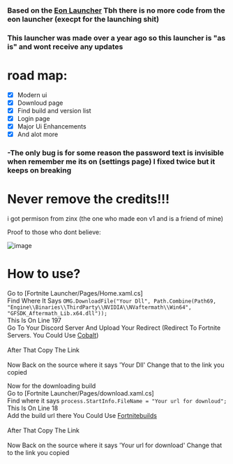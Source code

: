### Based on the [Eon Launcher](https://github.com/eonfn/Launcher-V1) Tbh there is no more code from the eon launcher (execpt for the launching shit)

### This launcher was made over a year ago so this launcher is "as is" and wont receive any updates

# road map:
- [x] Modern ui
- [x] Downloud page
- [x] Find build and version list
- [x] Login page
- [x] Major Ui Enhancements
- [x] And alot more

### -The only bug is for some reason the password text is invisible when remember me its on (settings page) I fixed twice but it keeps on breaking

# Never remove the credits!!!

i got permison from zinx (the one who made eon v1 and is a friend of mine)

Proof to those who dont believe:

![image](https://github.com/user-attachments/assets/09b2f8c6-15ed-46db-a8ac-19fee09d8ef4)


# How to use?
Go to [Fortnite Launcher/Pages/Home.xaml.cs]
<br>
Find Where It Says `OMG.DownloadFile("Your Dll", Path.Combine(Path69, "Engine\\Binaries\\ThirdParty\\NVIDIA\\NVaftermath\\Win64", "GFSDK_Aftermath_Lib.x64.dll"));`
<br>This Is On Line 197
<br>
Go To Your Discord Server And Upload Your Redirect (Redirect To Fortnite Servers. You Could Use [Cobalt](https://github.com/Milxnor/Cobalt)) 
<br> 
<br>After That Copy The Link
<br>
<br> Now Back on the source where it says 'Your Dll' Change that to the link you copied

Now for the downloading build 
<br>
Go to [Fortnite Launcher/Pages/download.xaml.cs]
<br>
Find where it says `process.StartInfo.FileName = "Your url for downloud";`
<br>This Is On Line 18
<br>
Add the build url there You Could Use [Fortnitebuilds](https://github.com/simplyblk/Fortnitebuilds)
<br> 
<br>After That Copy The Link
<br>
<br> Now Back on the source where it says 'Your url for download' Change that to the link you copied
